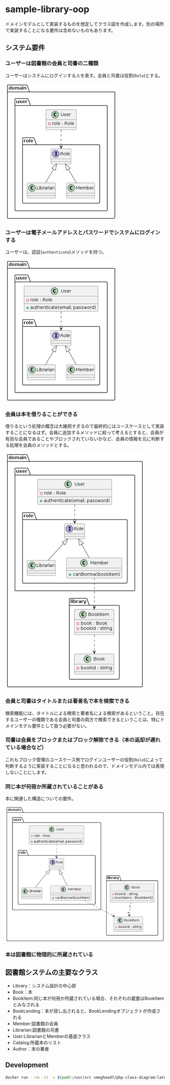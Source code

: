 # sample-library-oop

ドメインモデルとして実装するものを想定してクラス図を作成します。別の場所で実装することになる要件は含めないものもあります。

## システム要件

### ユーザーは図書館の会員と司書の二種類

ユーザーはシステムにログインする人を表す。会員と司書は役割(`Role`)とする。

![ユーザーは図書館の会員と司書の二種類](diagram1.png)

### ユーザーは電子メールアドレスとパスワードでシステムにログインする

ユーザーは、認証(`authenticate`)メソッドを持つ。

![ユーザーは電子メールアドレスとパスワードでシステムにログインする](diagram2.png)

### 会員は本を借りることができる

借りるという処理の概念は大雑把すぎるので最終的にはユースケースとして実装することになるはず。会員に追加するメソッドに絞って考えるとすると、会員が有効な会員であることやブロックされていないかなど、会員の情報を元に判断する処理を会員のメソッドとする。

![会員は本を借りることができる](diagram3.png)

### 会員と司書はタイトルまたは著者名で本を検索できる

検索機能には、タイトルによる検索と著者名による検索があるということ。存在するユーザーの種類である会員と司書の両方で検索できるということは、特にドメインモデル要件として扱う必要がない。

### 司書は会員をブロックまたはブロック解除できる（本の返却が遅れている場合など）

これもブロック管理のユースケース側でログインユーザーの役割(`Role`)によって判断するように実装することになると思われるので、ドメインモデル内では表現しないことにします。

### 同じ本が何冊か所蔵されていることがある

本に関連した構造についての要件。

![同じ本が何冊か所蔵されていることがある](diagram4.png)

### 本は図書館に物理的に所蔵されている

## 図書館システムの主要なクラス

* Library：システム設計の中心部
* Book：本
* BookItem:同じ本が何冊か所蔵されている場合、それぞれの蔵書はBookItemとみなされる
* BookLending：本が貸し出されると、BookLendingオブジェクトが作成される
* Member:図書館の会員
* Librarian:図書館の司書
* User:LibrarianとMemberの基底クラス
* Catalog:所蔵本のリスト
* Author：本の著者


## Development




```bash
docker run --rm -it -v $(pwd):/usr/src smeghead7/php-class-diagram:latest bash
```
